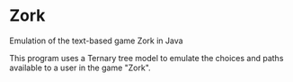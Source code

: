 # Zork
Emulation of the text-based game Zork in Java

This program uses a Ternary tree model to emulate the choices and paths available to a user in the game "Zork".
